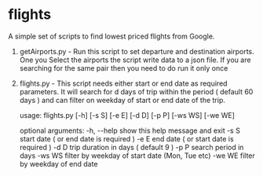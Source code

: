 # flights

A simple set of scripts to find lowest priced flights from Google.

1. getAirports.py - Run this script to set departure and destination airports. 
   One you Select the airports the script write data to a json file. 
   If you are searching for the same pair then you need to do run it only once
2. flights.py - This script needs either start or end date as required parameters. It will search 
   for d days of trip within the period ( default 60 days ) and can filter on weekday of start or end date of the trip.

   usage: flights.py [-h] [-s S] [-e E] [-d D] [-p P] [-ws WS] [-we WE]

   optional arguments:
      -h, --help  show this help message and exit
      -s S        start date ( or end date is required )
      -e E        end date ( or start date is required )
      -d D        trip duration in days ( default 9 )
      -p P        search period in days
      -ws WS      filter by weekday of start date (Mon, Tue etc)
      -we WE      filter by weekday of end date
